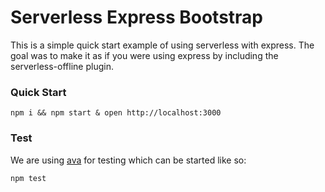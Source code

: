 # Serverless Express Bootstrap

This is a simple quick start example of using serverless with express. The goal was to make it as if you were using express by including the serverless-offline plugin.

### Quick Start

```
npm i && npm start & open http://localhost:3000
```

### Test

We are using [ava](https://github.com/avajs/ava) for testing which can be started like so:

```
npm test 
```


